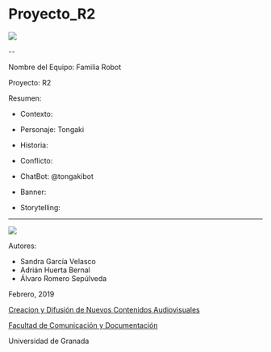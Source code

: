 # Proyecto_R2


![](http://www.fd4a.net/Android_Icons/3D-Matrix-Pro-Vol-3-Revolution.png)

--

Nombre del Equipo: Familia Robot

Proyecto: R2

Resumen:  


- Contexto: 

- Personaje: Tongaki

- Historia: 

- Conflicto: 




- ChatBot:  @tongakibot

- Banner:  

- Storytelling: 

------
![](https://upload.wikimedia.org/wikipedia/commons/thumb/6/62/CC-BY-SA-Andere_Wikis_%28v%29.svg/200px-CC-BY-SA-Andere_Wikis_%28v%29.svg.png)


Autores: 
- Sandra García Velasco
- Adrián Huerta Bernal
- Álvaro Romero Sepúlveda 

<!---
Lista completa de emojis de markDown - https://gist.github.com/rxaviers/7360908) 
-->



Febrero, 2019

[Creacion y Difusión de Nuevos Contenidos Audiovisuales](http://utopolis.ugr.es/medialab)

[Facultad de Comunicación y Documentación](http://fcd.ugr.es)

Universidad de Granada
